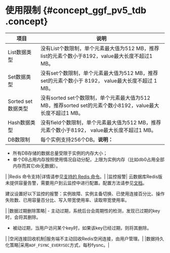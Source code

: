 # 使用限制 {#concept_ggf_pv5_tdb .concept}

|项目|说明|
|--|--|
|List数据类型|没有List个数限制，单个元素最大值为512 MB，推荐list的元素个数小于8192，value最大长度不超过1 MB。|
|Set数据类型|没有set个数限制，单个元素最大值为512 MB，推荐set的元素个数小于 8192， value最大长度不超过 1 MB。|
|Sorted set数据类型|没有sorted set个数限制，单个元素最大值为512 MB，推荐sorted set的元素个数小8192，value最大长度不超过1 MB。|
|Hash数据类型|没有field个数限制，单个元素最大值为512 MB，推荐元素个数小于8192， value最大长度不超过1 MB。|
|DB数限制|每个实例支持256个DB。**说明：** 

-   所有DB存储的数据总量受限于实例的内存大小；
-   单个DB占用内存按照使用情况自动分配，上限为实例内存（比如db0占用全部内存而其它db无数据）。

|
|Redis 命令支持|详情请参见[支持的 Redis 命令](intl.zh-CN/快速入门/Redis命令.md#)。|
|监控报警| 云数据库Redis版未提供容量告警，需要用户到云监控中进行配置。配置方法请参见[文档](../../../../intl.zh-CN/用户指南/云服务监控/云数据库Redis版监控.md#)。

 建议设置好以下监控的报警：实例故障、实例主备切换、已使用连接百分比、操作失败数、已用容量百分比、写入带宽使用率、读取带宽使用率。

 |
|数据过期删除策略| -   主动过期，系统后台会周期性的检测，发现已过期的key时，会将其删除。
-   被动过期，当用户访问某个key时，如果该key已经过期，则将其删除。

 |
|空闲连接回收机制|服务端不主动回收Redis空闲连接，由用户管理。|
|数据持久化策略|采用`AOF_FSYNC_EVERYSEC`方式，每秒fysnc。|


